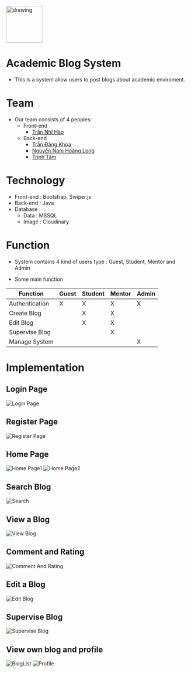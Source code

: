 <img src="web/UI/Icon/Ficon.png" alt="drawing" width="100" height="100"/>

# Academic Blog System

- This is a system allow users to post blogs about academic enviroment.

# Team

- Our team consists of 4 peoples:
	- Front-end
		- [Trần Nhĩ Hào](https://github.com/CaptainNemoTNH)
	- Back-end
		- [Trần Đăng Khoa](https://github.com/Johnnymc2001)
		- [Nguyễn Nam Hoàng Long](https://github.com/MaruLd)
		- [Trịnh Tâm](https://github.com/GemBlue071001)

# Technology
- Front-end : Bootstrap, Swiper.js
- Back-end : Java
- Database :
	- Data : MSSQL
	- Image : Cloudinary


# Function
- System contains 4 kind of users type : Guest, Student, Mentor and Admin

- Some main function

| Function        | Guest | Student | Mentor | Admin |
| --------------- | ----- | ------- | ------ | ----- |
| Authentication  | X     | X       | X      | X     | 
| Create Blog     |       | X       | X      |       |
| Edit Blog       |       | X       | X      |       |
| Supervise Blog  |       |         | X      |       |
| Manage System   |       |         |        | X     |

# Implementation

## Login Page
![Login Page](readme-assets/login.png)
## Register Page
![Register Page](readme-assets/register.png)

## Home Page
![Home Page1](readme-assets/home1.png)
![Home Page2](readme-assets/home2.png)

## Search Blog
![Search](readme-assets/search.png)

## View a Blog
![View Blog](readme-assets/detail.png)

## Comment and Rating
![Comment And Rating](readme-assets/comment.png)

## Edit a Blog
![Edit Blog](readme-assets/edit.png)

## Supervise Blog
![Supervise Blog](readme-assets/pendingedit.png)

## View own blog and profile
![BlogList](readme-assets/list.png)
![Profile](readme-assets/profile.png)

